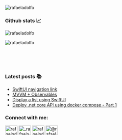 <p align="left"> <img src="https://komarev.com/ghpvc/?username=rafaeladolfo&label=Profile%20views&color=0e75b6&style=flat" alt="rafaeladolfo" /> </p>

### Github stats :chart_with_upwards_trend:

<p><img align="center" src="https://github-readme-streak-stats.herokuapp.com/?user=rafaeladolfo&" alt="rafaeladolfo" /></p>

<p><img align="left" src="https://github-readme-stats.vercel.app/api/top-langs?username=rafaeladolfo&show_icons=true&locale=en&layout=compact" alt="rafaeladolfo" /></p>
  
<br/>
<br/>
<br/>
<br/>
<br/>

### Latest posts :books:
<!-- BLOG-POST-LIST:START -->
- [SwiftUI navigation link](https://dev.to/rafaeladolfo/swiftui-navigation-link-69b)
- [MVVM + Observables](https://dev.to/rafaeladolfo/mvvm-observables-4jin)
- [Display a list using SwiftUI](https://dev.to/rafaeladolfo/display-a-list-using-swiftui-59on)
- [Deploy .net core API using docker compose - Part 1](https://dev.to/rafaeladolfo/deploy-net-core-api-using-docker-compose-part-1-2ink)
<!-- BLOG-POST-LIST:END -->

<h3 align="left">Connect with me:</h3>
<p align="left">
<a href="https://dev.to/rafaeladolfo" target="blank"><img align="center" src="https://cdn.jsdelivr.net/npm/simple-icons@3.0.1/icons/dev-dot-to.svg" alt="rafaeladolfo" height="30" width="40" /></a>
<a href="https://twitter.com/_rafaeladolfo" target="blank"><img align="center" src="https://raw.githubusercontent.com/rahuldkjain/github-profile-readme-generator/master/src/images/icons/Social/twitter.svg" alt="_rafaeladolfo" height="30" width="40" /></a>
<a href="https://linkedin.com/in/rafaeladolfo" target="blank"><img align="center" src="https://raw.githubusercontent.com/rahuldkjain/github-profile-readme-generator/master/src/images/icons/Social/linked-in-alt.svg" alt="rafaeladolfo" height="30" width="40" /></a>
<a href="https://medium.com/@rafaeladolfo" target="blank"><img align="center" src="https://raw.githubusercontent.com/rahuldkjain/github-profile-readme-generator/master/src/images/icons/Social/medium.svg" alt="@rafaeladolfo" height="30" width="40" /></a>
</p>
